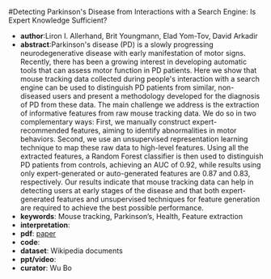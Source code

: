 #Detecting Parkinson's Disease from Interactions with a Search Engine: Is Expert Knowledge Sufficient? 
- **author**:Liron I. Allerhand, Brit Youngmann, Elad Yom-Tov, David Arkadir  
- **abstract**:Parkinson's disease (PD) is a slowly progressing neurodegenerative disease with early manifestation of motor signs. Recently, there has been a growing interest in developing automatic tools that can assess motor function in PD patients. Here we show that mouse tracking data collected during people's interaction with a search engine can be used to distinguish PD patients from similar, non-diseased users and present a methodology developed for the diagnosis of PD from these data. The main challenge we address is the extraction of informative features from raw mouse tracking data. We do so in two complementary ways: First, we manually construct expert-recommended features, aiming to identify abnormalities in motor behaviors. Second, we use an unsupervised representation learning technique to map these raw data to high-level features. Using all the extracted features, a Random Forest classifier is then used to distinguish PD patients from controls, achieving an AUC of 0.92, while results using only expert-generated or auto-generated features are 0.87 and 0.83, respectively. Our results indicate that mouse tracking data can help in detecting users at early stages of the disease and that both expert-generated features and unsupervised techniques for feature generation are required to achieve the best possible performance.
- **keywords**: Mouse tracking, Parkinson’s, Health, Feature extraction
- **interpretation**:
- **pdf**: [paper](https://dl.acm.org/doi/pdf/10.1145/3269206.3269250)
- **code**: 
- **dataset**: Wikipedia documents
- **ppt/video**:
- **curator**: Wu Bo